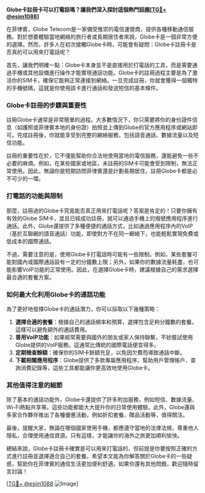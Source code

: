 **Globe卡註冊卡可以打電話嗎？讓我們深入探討這個熱門話題[[TG💪+ @esim1088](https://t.me/s/esim1088)]**

在菲律賓，Globe Telecom是一家備受推崇的電信運營商，提供各種移動通信服務。對於想要體驗當地網絡的旅行者或長期居住者來說，Globe卡是一個非常方便的選擇。然而，許多人在初次接觸Globe卡時，可能會有疑問：Globe卡註冊卡是否真的可以用來打電話呢？

首先，讓我們明確一點：Globe卡本身並不是直接用於打電話的工具，而是需要通過手機或其他設備進行操作才能實現通話功能。Globe卡的註冊過程主要是為了激活你的SIM卡，確保它能夠正常連接到網絡。一旦完成註冊，你就會獲得一個獨特的手機號碼，這就是你使用該卡進行通話和發送短信的基本條件。

### Globe卡註冊的步驟與重要性

註冊Globe卡通常是非常簡單的過程。大多數情況下，你只需要將你的身份證件信息（如護照或菲律賓本地的身份證）拍照並上傳到Globe的官方應用程序或網站即可。完成註冊後，你就能享受到完整的網絡服務，包括語音通話、數據流量以及短信功能。

註冊的重要性在於，它不僅能幫助你合法地使用當地的電信服務，還能避免一些不必要的麻煩。例如，在某些國家或地區，未註冊的SIM卡可能會受到限制，無法正常使用。因此，無論你是短期訪問菲律賓還是計劃長期居住，註冊Globe卡都是必不可少的一環。

### 打電話的功能與限制

那麼，註冊過的Globe卡究竟能否真正用來打電話呢？答案是肯定的！只要你擁有有效的Globe SIM卡，並且已經成功註冊，就可以通過手機上的撥號應用程序進行通話。此外，Globe還提供了多種便捷的通話方式，比如通過應用程序內的VoIP（基於互聯網的語音通話）功能，即使對方不在同一網絡下，也能輕鬆實現免費或低成本的國際通話。

不過，需要注意的是，使用Globe卡打電話時可能有一些限制。例如，某些套餐可能對國內或國際通話設有一定的分鐘數上限；另外，如果你的數據流量耗盡，也可能影響VoIP功能的正常使用。因此，在選擇Globe卡時，建議根據自己的需求選擇最合適的套餐方案。

### 如何最大化利用Globe卡的通話功能

為了更好地發揮Globe卡的通話潛力，你可以採取以下幾種策略：

1. **選擇合適的套餐**：根據自己的通話頻率和預算，選擇包含足夠分鐘數的套餐。這樣可以避免額外的通話費用。
2. **善用VoIP功能**：如果經常需要與國外的朋友或家人保持聯繫，不妨嘗試使用Globe提供的VoIP服務。這通常比傳統的國際電話便宜得多。
3. **定期檢查餘額**：確保你的SIM卡餘額充足，以免因欠費而導致通話中斷。
4. **下載相關應用程序**：Globe提供了多款專屬應用程序，幫助用戶管理帳戶、查詢消費記錄等，這些工具都能讓你更高效地使用Globe卡。

### 其他值得注意的細節

除了基本的通話功能外，Globe卡還提供了許多附加服務，例如短信、數據流量、Wi-Fi熱點共享等。這些功能都能大大提升你的日常使用體驗。此外，Globe還與多家合作夥伴推出了各種優惠活動，例如折扣套餐、贈品活動等，值得關注。

最後，提醒大家，無論在哪個國家使用手機，都應遵守當地的法律法規，尊重他人隱私，合理使用通信資源。只有這樣，才能讓你的海外之旅更加順利愉快。

總結來說，Globe卡註冊卡確實是可以用來打電話的，但前提是你要按照正確的方式進行註冊並選擇適合自己的套餐。希望本文能為你解答關於Globe卡的一些疑惑，幫助你在菲律賓的通信生活更加便利舒適。如果你還有其他問題，歡迎隨時留言討論！

[[TG💪+ @esim1088](https://t.me/s/esim1088) ![Image](https://i.postimg.cc/4NQfJmqS/Snipaste-2025-05-13-00-14-12.png)]